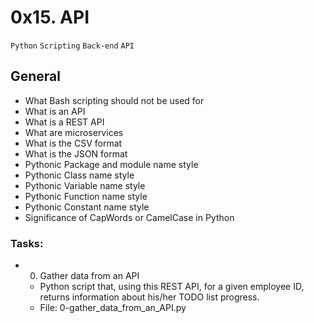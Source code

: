 # 0x15. API
`Python` `Scripting` `Back-end` `API`

## General
* What Bash scripting should not be used for
* What is an API
* What is a REST API
* What are microservices
* What is the CSV format
* What is the JSON format
* Pythonic Package and module name style
* Pythonic Class name style
* Pythonic Variable name style
* Pythonic Function name style
* Pythonic Constant name style
* Significance of CapWords or CamelCase in Python

### Tasks:
* 0. Gather data from an API
  * Python script that, using this REST API, for a given employee ID, returns information about his/her TODO list progress.
  * File: 0-gather_data_from_an_API.py


